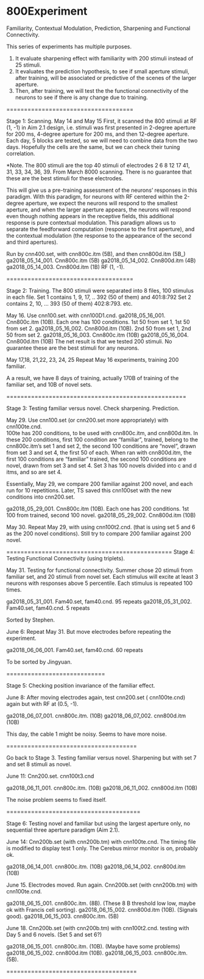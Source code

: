 # 800Experiment

Familiarity,  Contextual Modulation, Prediction, Sharpening  and Functional Connectivity.


This series of experiments has multiple purposes.
1. It evaluate sharpening effect with familiarity with 200 stimuli instead of 25 stimuli. 
2. It evaluates the prediction hypothesis, to see if small aperture stimuli, after training, will be associated or predictive of the scenes of the larger aperture.
3. Then, after training, we will test the the functional connectivity of the neurons to see if there is any change due to training.


====================================

Stage 1:  Scanning.
May 14 and May 15 
First, it scanned the 800 stimuli  at RF (1, -1) in Aim 2.1 design, i.e. stimuli was first presented in 2-degree aperture for 200 ms, 4-degree aperture for 200 ms, and then 12-degree aperture.  Each day, 5 blocks are tested, so we will need to combine data from the two days.  Hopefully the cells are the same, but we can check their tuning correlation. 

*Note. The 800 stimuli are the top 40 stimuli of electrodes 2 6 8 12 17 41, 31, 33, 34, 36, 39. From March 8000 scanning. There is no guarantee that these are the best stimuli for these electrodes. 


This will give us a pre-training assessment of the neurons’ responses in this paradigm. 
With this paradigm,  for neurons with RF centered  within the 2-degree aperture, we expect the neurons will respond to the smallest aperture, and when the larger aperture appears, the neurons will respond even though nothing appears in the receptive fields, this additional response is pure contextual modulation. This paradigm allows us to separate the feedforward computation (response to the first aperture), and the contextual modulation (the response to the appearance of the second and third apertures).

Run by cnn400.set, with cnn800c.itm (5B), and then cnn800d.itm (5B_) 
ga2018_05_14_001.    Cnn800c.itm (5B)
ga2018_05_14_002.    Cnn800d.itm (4B)
ga2018_05_14_003.    Cnn800d.itm (1B)
RF (1, -1).


====================================

Stage 2: Training.
The 800 stimuli were separated into 8 files, 100 stimulus in each file.  Set 1 contains 1, 9, 17, .. 392 (50 of them) and 401:8:792
Set 2 contains 2, 10, … 393 (50 of them) 402:8:793. etc. 

May 16.   Use cnn100.set. with  cnn100D1.cnd. 
ga2018_05_16_001.    Cnn800c.itm (10B).  Each one has 100 conditions. 1st 50 from set 1, 1st 50 from set 2.
ga2018_05_16_002.    Cnn800d.itm (10B).  2nd 50 from set 1, 2nd 50 from set 2.
ga2018_05_16_003.    Cnn800c.itm (10B)
ga2018_05_16_004.    Cnn800d.itm (10B)
The net result is that we tested 200 stimuli. No guarantee these are the best stimuli for any neurons.

May 17,18, 21,22, 23, 24, 25
Repeat May 16 experiments, training 200 familiar. 

A a result, we have 8 days of training, actually 170B of training of the familiar set, and 10B of novel sets. 


===================================================

Stage 3: Testing familiar versus novel.  Check sharpening. Prediction. 

May 29.  Use cnn100.set (or cnn200.set more appropriately)  with cnn100te.cnd.  
100te has 200 conditions, to be used with cnn800c.itm, and cnn800d.itm.
In these 200 conditions,  first 100 condition are “familiar”, trained, belong to the cnn800c.itm’s set 1 and set 2, the second 100 conditions are “novel”, drawn from set 3 and set 4, the first 50 of each.
When ran with cnn800d.itm,  the first 100 conditions are “familiar” trained, the second 100 conditions are novel, drawn from set 3 and set 4.
Set 3 has 100 novels divided into c and d itms, and so are set 4.

Essentially, May 29, we compare 200 familiar against 200 novel, and each run for 10 repetitions.
Later, TS saved this cnn100set with the new conditions into cnn200.set.

ga2018_05_29_001.    Cnn800c.itm (10B).  Each one has 200 conditions. 1st 100 from trained, second 100 novel. 
ga2018_05_29_002.    Cnn800d.itm (10B)


May 30.  Repeat May 29, with using  cnn100t2.cnd.   (that is using set 5 and 6 as the 200 novel conditions).
Still try to compare 200 familiar against 200 novel.


===============================================
Stage 4: Testing Functional Connectivity (using triplets).

May 31.  Testing for functional connectivity.
Summer chose 20 stimuli from familiar set, and 20 stimuli from novel set. Each stimulus will excite at least 3 neurons with responses above 5 percentile. Each stimulus is repeated 100 times.


ga2018_05_31_001.    Fam40.set, fam40.cnd.   95 repeats
ga2018_05_31_002.    Fam40.set, fam40.cnd.    5 repeats

Sorted by Stephen.

June 6:  Repeat May 31.  But move electrodes before repeating the experiment. 

ga2018_06_06_001.    Fam40.set, fam40.cnd.   60 repeats

To be sorted by Jingyuan.

============================

Stage 5: Checking position invariance of the familiar effect.


June 8:  After moving electrodes again, test cnn200.set ( cnn100te.cnd) again but with RF at (0.5, -1). 

ga2018_06_07_001.    cnn800c.itm. (10B)
ga2018_06_07_002.    cnn800d.itm  (10B)

This day, the cable 1 might be noisy.  Seems to have more noise. 

=====================================

Go back to Stage 3. Testing  familiar versus novel. Sharpening but with set 7 and set 8 stimuli as novel. 

June 11:
Cnn200.set.   cnn100t3.cnd 

ga2018_06_11_001.    cnn800c.itm. (10B)
ga2018_06_11_002.    cnn800d.itm  (10B)

The noise problem seems to fixed itself. 


======================================

Stage 6:  Testing novel and familiar but using the largest aperture only, no sequential three aperture paradigm (Aim 2.1).

June 14:
Cnn200b.set (with cnn200b.tm) with cnn100te.cnd.     The timing file is modified to display test 1 only. 
The Cerebus mirror monitor is on, probably ok.

ga2018_06_14_001.    cnn800c.itm. (10B)
ga2018_06_14_002.    cnn800d.itm  (10B)

June 15. Electrodes moved. Run again. 
Cnn200b.set (with cnn200b.tm) with cnn100te.cnd. 

ga2018_06_15_001.    cnn800c.itm. (8B).  (These 8 B threshold low low, maybe ok with Francis cell sorting). 
ga2018_06_15_002.    cnn800d.itm  (10B). (Signals good).
ga2018_06_15_003.    cnn800c.itm. (5B)


June 18.
Cnn200b.set (with cnn200b.tm) with cnn100t2.cnd.  testing with Day 5 and 6 novels. (Set 5 and set 6?)

ga2018_06_15_001.    cnn800c.itm. (10B).  (Maybe have some problems)
ga2018_06_15_002.    cnn800d.itm  (10B). 
ga2018_06_15_003.    cnn800c.itm. (5B).  



=====================================

